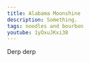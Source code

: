 ```yaml
---
title: Alabama Moonshine
description: Something.
tags: noodles and bourbon
youtube: 1yOxuJKxi38
---
```


Derp derp
